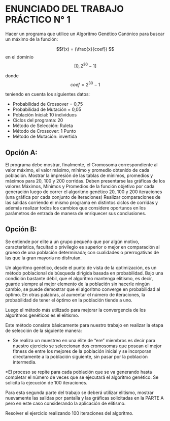 # ENUNCIADO DEL TRABAJO PRÁCTICO N° 1
Hacer un programa que utilice un Algoritmo Genético Canónico para buscar un máximo de la función:

$$f(x) = (\frac{x}{coef}) $$  en el dominio $$[0 , 2^{30} -1]$$

donde $$coef = 2^{30} -1$$

teniendo en cuenta los siguientes datos:

* Probabilidad de Crossover = 0,75
* Probabilidad de Mutación = 0,05
* Población Inicial: 10 individuos
* Ciclos del programa: 20
* Método de Selección: Ruleta
* Método de Crossover: 1 Punto
* Método de Mutación: invertida

## Opción A:
El programa debe mostrar, finalmente, el Cromosoma correspondiente al valor máximo, el valor máximo, mínimo y promedio obtenido de cada población.
Mostrar la impresión de las tablas de mínimos, promedios y máximos para 20, 100 y 200 corridas.
Deben presentarse las gráficas de los valores Máximos, Mínimos y Promedios de la función objetivo por cada generación luego de correr el algoritmo genético 20, 100 y 200 iteraciones (una gráfica por cada conjunto de iteraciones)
Realizar comparaciones de las salidas corriendo el mismo programa en distintos ciclos de corridas y además realizar todos los cambios que considere oportunos en los parámetros de entrada de manera de enriquecer sus conclusiones.

## Opción B: 
Se entiende por elite  a un grupo pequeño que por algún motivo, característica, facultad o privilegio es superior o mejor en comparación al grueso de una población determinada; con cualidades o prerrogativas de las que la gran mayoría no disfrutan.

Un algoritmo genético, desde el punto de vista de la optimización, es un método poblacional de búsqueda dirigida basada en probabilidad. Bajo una condición bastante débil, que el algoritmo mantenga elitismo, es decir, guarde siempre al mejor elemento de la población sin hacerle ningún cambio, se puede demostrar que el algoritmo converge en probabilidad al óptimo. En otras palabras, al aumentar el número de iteraciones, la probabilidad de tener el óptimo en la población tiende a uno. 

Luego el método más utilizado para mejorar la convergencia de los algoritmos genéticos es el elitismo. 

Este método consiste básicamente para nuestro trabajo en realizar la etapa de selección de la siguiente manera:

* Se realiza un muestreo en una élite de “ere” miembros es decir para nuestro ejercicio se seleccionan dos cromosomas que posean el mejor fitness de entre los mejores de la población inicial y se incorporan directamente a la población siguiente, sin pasar por la población intermedia.

*El proceso se repite para cada población que se va generando hasta completar el número de veces que se ejecutará el algoritmo genético. Se solicita la ejecución de 100 iteraciones.

Para esta segunda parte del trabajo se deberá utilizar elitismo, mostrar nuevamente las salidas por pantalla y las gráficas solicitadas en la PARTE A pero en este caso considerando la aplicación de elitismo. 

Resolver el ejercicio realizando 100 iteraciones del algoritmo.
